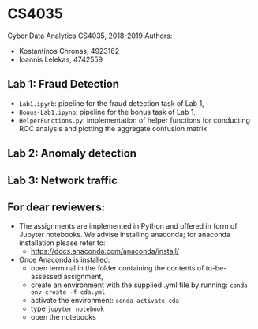 # CS4035
Cyber Data Analytics CS4035, 2018-2019
Authors:
  - Kostantinos Chronas, 4923162
  - Ioannis Lelekas, 4742559

## Lab 1: Fraud Detection
- `Lab1.ipynb`: pipeline for the fraud detection task of Lab 1,
- `Bonus-Lab1.ipynb`: pipeline for the bonus task of Lab 1,
- `HelperFunctions.py`: implementation of helper functions for conducting ROC analysis and plotting the aggregate confusion matrix

## Lab 2: Anomaly detection
## Lab 3: Network traffic

## For dear reviewers:
- The assignments are implemented in Python and offered in form of Jupyter notebooks. We advise installing anaconda; for anaconda installation please refer to:
  - https://docs.anaconda.com/anaconda/install/
- Once Anaconda is installed:
  - open terminal in the folder containing the contents of to-be-assessed assignment,
  - create an environment with the supplied .yml file by running:
  `conda env create -f cda.yml`
  - activate the environment: `conda activate cda`
  - type `jupyter notebook`
  - open the notebooks
